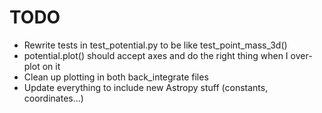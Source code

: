 TODO
====
 * Rewrite tests in test_potential.py to be like test_point_mass_3d()
 * potential.plot() should accept axes and do the right thing when I over-plot on it
 * Clean up plotting in both back_integrate files
 * Update everything to include new Astropy stuff (constants, coordinates...)